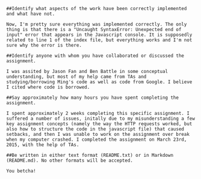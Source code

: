 
    ##Identify what aspects of the work have been correctly implemented and what have not.

    Now, I'm pretty sure everything was implemented correctly. The only thing is that there is a "Uncaught SyntaxError: Unexpected end of input" error that appears in the Javascript console. It is supposedly related to line 1 of the index file, but everything works and I'm not sure why the error is there.

    ##Identify anyone with whom you have collaborated or discussed the assignment.

    I was assited by Jason Fan and Ben Battle in some conceptual understanding, but most of my help came from TAs and studying/borrowing Ming's code as well as code from Google. I believe I cited where code is borrowed.

    ##Say approximately how many hours you have spent completing the assignment.

    I spent approximately 2 weeks completing this specific assignment. I suffered a number of issues, initally due to my misunderstanding a few key assignment concepts (namely the way the HTTP requests worked, but also how to structure the code in the javascript file) that caused setbacks, and then I was unable to work on the assignment over break when my computer crashed. I completed the assignment on March 23rd, 2015, with the help of TAs.

	##Be written in either text format (README.txt) or in Markdown (README.md). No other formats will be accepted.

	You betcha!
